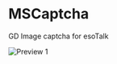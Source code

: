 MSCaptcha
=========

GD Image captcha for esoTalk


![Preview 1](https://raw.githubusercontent.com/davchezt/MSCaptcha/master/preview.png)

